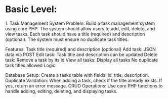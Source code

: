 <h1>Basic Level:</h1>
1. Task Management System
Problem: Build a task management system using core PHP. The system should allow users to add, edit, delete, and view tasks. Each task should have a title (required) and description (optional). The system must ensure no duplicate task titles.

Features:
Task title (required) and description (optional)
Add task: JSON data via POST
Edit task: Task title and description can be updated
Delete task: Remove a task by its id
View all tasks: Display all tasks
No duplicate task titles allowed
Logic:

Database Setup: Create a tasks table with fields: id, title, description.
Duplicate Validation: When adding a task, check if the title already exists. If yes, return an error message.
CRUD Operations: Use core PHP functions to handle adding, editing, deleting, and displaying tasks.
